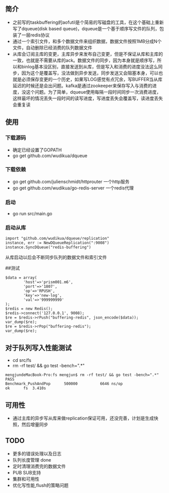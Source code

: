 ## 简介

* 之前写的taskbuffering的aofutil是个简易的写磁盘的工具，在这个基础上重新写了dqueue(disk based queue)，dqueue是一个基于顺序写文件的队列，包装了一层redis协议
* 通过一个索引文件，和多个数据文件来组织数据，数据文件按照1MB分成N个文件，自动删除已经消费的队列数据文件
* 从库会订阅主库的变更，主库异步来发布自己变更，但是不保证从库和主库的一致，也就是不需要从库的ack。数据文件的同步，因为本身就是顺序写，所以和binlog基本没区别，直接发送到从库，但是写入和消费的进度没法这么同步，因为这个是覆盖写，没法做到异步发送，同步发送又会阻塞本身，可以也就是必须保存变更的一个历史，如果写LOG感觉有点冗余，写BUFFER当从库延迟的时候还是会出问题。kafka是通过zookeeper来保存写入与消费的进度，没这个问题。为了简单，dqueue使用每隔一段时间同步一次消费进度，这样最坏的情况丢失一段时间的读写进度，写进度丢失会覆盖写，读进度丢失会重复读

## 使用

### 下载源码
* 确定已经设置了GOPATH
* go get github.com/wudikua/dqueue

### 下载依赖
* go get github.com/julienschmidt/httprouter 一个http服务
* go get github.com/wudikua/go-redis-server 一个redis代理

### 启动
* go run src/main.go

### 启动从库
```
import "github.com/wudikua/dqueue/replication"
instance, err := NewDQueueReplication(":9008")
instance.SyncDQueue("redis-buffering")
```
从库启动以后会不断同步队列的数据文件和索引文件

##测试

```
$data = array(
        'host'=>'prism001.m6',
        'port'=>'1807',
        'op'=>'RPUSH',
        'key'=>'new-log',
        'val'=>'999999999'
);
$redis = new Redis();
$redis->connect('127.0.0.1', 9008);
$re = $redis->rPush("buffering-redis", json_encode($data));
var_dump($re);
$re = $redis->rPop("buffering-redis");
var_dump($re);
```

## 对于队列写入性能测试
* cd src/fs 
* rm -rf test/ && go test -bench=".*"

```
mengjundeMacBook-Pro:fs mengjun$ rm -rf test/ && go test -bench=".*"
PASS
Benchmark_PushAndPop      500000	      6646 ns/op
ok  	fs	3.410s
```

## 可用性
* 通过主库的异步写从库来做replication保证可用，还没完善，计划是生成快照，然后增量同步

## TODO
* 更多的错误处理以及日志
* 队列长度管理 done
* 定时清理消费完的数据文件
* PUB SUB支持
* 集群和可用性 
* 优化写性能,flush的策略问题

